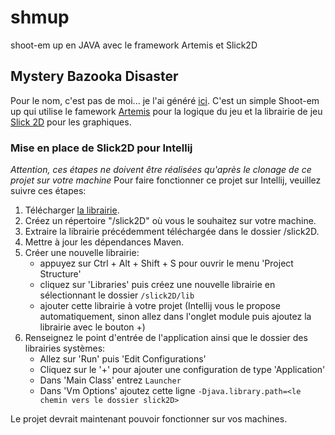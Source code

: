 shmup
=====

shoot-em up en JAVA avec le framework Artemis et Slick2D

## Mystery Bazooka Disaster

Pour le nom, c'est pas de moi... je l'ai généré [ici](http://videogamena.me/ "video game name generator").
C'est un simple Shoot-em up qui utilise le famework [Artemis](http://gamadu.com/artemis/ "Artemis Framework") pour la logique du jeu
et la librairie de jeu [Slick 2D](http://slick.ninjacave.com/ "slick2D") pour les graphiques.

### Mise en place de Slick2D pour Intellij

*Attention, ces étapes ne doivent être réalisées qu'après le clonage de ce projet sur votre machine*
Pour faire fonctionner ce projet sur Intellij, veuillez suivre ces étapes:
 1. Télécharger [la librairie](http://slick.ninjacave.com/slick.zip "télécharger slick2D").
 2. Créez un répertoire "/slick2D" où vous le souhaitez sur votre machine.
 3. Extraire la librairie précédemment téléchargée dans le dossier /slick2D.
 4. Mettre à jour les dépendances Maven.
 5. Créer une nouvelle librairie:
    * appuyez sur Ctrl + Alt + Shift + S pour ouvrir le menu 'Project Structure'
    * cliquez sur 'Libraries' puis créez une nouvelle librairie en sélectionnant le dossier `/slick2D/lib`
    * ajouter cette librairie à votre projet (Intellij vous le propose automatiquement, sinon allez dans l'onglet module puis ajoutez la librairie avec le bouton +)
 6. Renseignez le point d'entrée de l'application ainsi que le dossier des librairies systèmes:
    * Allez sur 'Run' puis 'Edit Configurations'
    * Cliquez sur le '+' pour ajouter une configuration de type 'Application'
    * Dans 'Main Class' entrez `Launcher`
    * Dans 'Vm Options' ajoutez cette ligne `-Djava.library.path=<le chemin vers le dossier slick2D>`

Le projet devrait maintenant pouvoir fonctionner sur vos machines.
